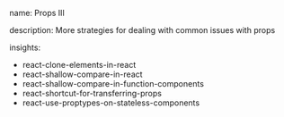 name: Props III

description: More strategies for dealing with common issues with props

insights:
  - react-clone-elements-in-react
  - react-shallow-compare-in-react
  - react-shallow-compare-in-function-components
  - react-shortcut-for-transferring-props
  - react-use-proptypes-on-stateless-components
 

